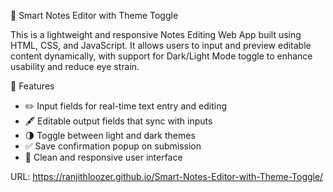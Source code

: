  📝 Smart Notes Editor with Theme Toggle

This is a lightweight and responsive Notes Editing Web App built using HTML, CSS, and JavaScript. 
It allows users to input and preview editable content dynamically, with support for Dark/Light Mode 
toggle to enhance usability and reduce eye strain.

 🌟 Features

- ✏️ Input fields for real-time text entry and editing
- 🖋️ Editable output fields that sync with inputs
- 🌗 Toggle between light and dark themes
- ✅ Save confirmation popup on submission
- 🎨 Clean and responsive user interface

URL:
https://ranjithloozer.github.io/Smart-Notes-Editor-with-Theme-Toggle/
